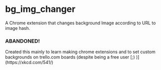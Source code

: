 # bg_img_changer
A Chrome extension that changes background Image according to URL to image hash.


<h3> ABANDONED!</h3>
Created this mainly to learn making chrome extensions and to set custom backgrounds on trello.com boards (despite being a free user [;) )](https://xkcd.com/541/)

